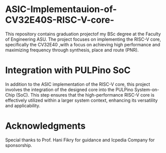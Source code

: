 # ASIC-Implementauion-of-CV32E40S-RISC-V-core-
This repository contains graduation projectof my BSc degree at the Faculty of Engineering ASU. The project focuses on implementing the RISC-V core, specifically the CV32E40 ,with a focus on achieving high performance and maximizing frequency through synthesis, place and route (PNR).
# Integration with PULPino SoC
In addition to the ASIC implementation of the RISC-V core, this project involves the integration of the designed core into the PULPino System-on-Chip (SoC). This step ensures that the high-performance RISC-V core is effectively utilized within a larger system context, enhancing its versatility and applicability.
# Acknowledgments
Special thanks to Prof. Hani Fikry for guidance and Icpedia Company for sponsorship.
